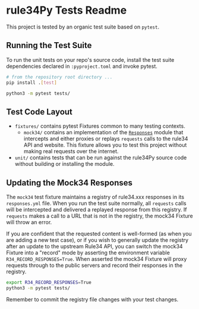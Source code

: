 # rule34Py Tests Readme

This project is tested by an organic test suite based on `pytest`.


## Running the Test Suite

To run the unit tests on your repo's source code, install the test suite dependencies declared in `:pyproject.toml` and invoke pytest.

```bash
# from the repository root directory ...
pip install .[test]

python3 -m pytest tests/
```


## Test Code Layout

* `fixtures/` contains pytest Fixtures common to many testing contexts.
	* `mock34/` contains an implementation of the [`Responses`](https://pypi.org/project/responses/) module that intercepts and either proxies or replays `requests` calls to the rule34 API and website. This fixture allows you to test this project without making real requests over the internet.
* `unit/` contains tests that can be run against the rule34Py source code without building or installing the module.


## Updating the Mock34 Responses

The `mock34` test fixture maintains a registry of rule34.xxx responses in its `responses.yml` file. When you run the test suite normally, all `requests` calls will be intercepted and delivered a replayed response from this registry. If `requests` makes a call to a URL that is not in the registry, the mock34 Fixture will throw an error.

If you are confident that the requested content is well-formed (as when you are adding a new test case), or if you wish to generally update the registry after an update to the upstream Rule34 API, you can switch the mock34 Fixture into a "record" mode by asserting the environment variable `R34_RECORD_RESPONSES=True`. When asserted the mock34 Fixture will proxy requests through to the public servers and record their responses in the registry.

```bash
export R34_RECORD_RESPONSES=True
python3 -m pytest tests/
```

Remember to commit the registry file changes with your test changes.
